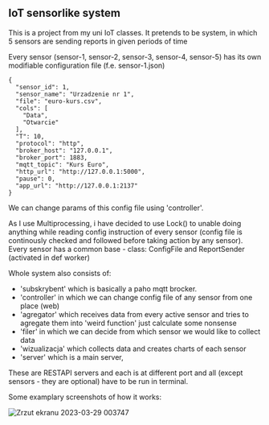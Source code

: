 ## IoT sensorlike system

This is a project from my uni IoT classes. It pretends to be system, in which 5 sensors are sending reports in given periods of time

Every sensor (sensor-1, sensor-2, sensor-3, sensor-4, sensor-5) has its own modifiable configuration file (f.e. sensor-1.json)

```
{
  "sensor_id": 1,
  "sensor_name": "Urzadzenie nr 1",
  "file": "euro-kurs.csv",
  "cols": [
    "Data",
    "Otwarcie"
  ],
  "T": 10,
  "protocol": "http",
  "broker_host": "127.0.0.1",
  "broker_port": 1883,
  "mqtt_topic": "Kurs Euro",
  "http_url": "http://127.0.0.1:5000",
  "pause": 0,
  "app_url": "http://127.0.0.1:2137"
}
```

We can change params of this config file using 'controller'. 

As I use Multiprocessing, i have decided to use Lock() to unable doing anything while reading config instruction of every sensor (config file is continously checked and followed before taking action by any sensor).
Every sensor has a common base - class: ConfigFile and ReportSender (activated in def worker)


Whole system also consists of:
- 'subskrybent' which is basically a paho mqtt brocker.
- 'controller' in which we can change config file of any sensor from one place (web)
- 'agregator' which receives data from every active sensor and tries to agregate them into 'weird function' just calculate some nonsense
- 'filer' in which we can decide from which sensor we would like to collect data
- 'wizualizacja' which collects data and creates charts of each sensor
- 'server' which is a main server, 

These are RESTAPI servers and each is at different port and all (except sensors - they are optional) have to be run in terminal.

Some examplary screenshots of how it works:

![Zrzut ekranu 2023-03-29 003747](https://user-images.githubusercontent.com/129230442/228392484-632e5781-99a0-4d9d-b3b2-4002f80c64c1.png)




